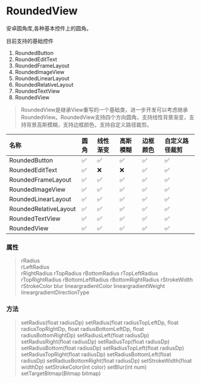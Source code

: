 # RoundedView
安卓圆角库,各种基本控件上的圆角。

目前支持的基础控件
 1. RoundedButton
 2. RoundedEditText
 3. RoundedFrameLayout
 4. RoundedImageView
 5. RoundedLinearLayout
 6. RoundedRelativeLayout
 7. RoundedTextView
 8. RoundedView
 
 > RoundedView是继承View重写的一个基础类，进一步开发可以考虑继承RoundedView。RoundedView支持四个方向圆角，支持线性背景渐变，支持背景高斯模糊，支持边框颜色，支持自定义路径裁剪。
 
 
| 名称 | 圆角 | 线性渐变 | 高斯模糊 | 边框颜色 | 自定义路径裁剪 |
| :-----| :-----| :-----| :-----| :-----| :-----| 
| RoundedButton | ✅ | ✅ | ✅ | ✅ | ✅ |
|RoundedEditText| ✅ | ❌ | ❌ | ✅ | ✅ |
|RoundedFrameLayout| ✅ | ✅ | ✅ | ✅ | ✅ |
|RoundedImageView| ✅ | ✅ | ✅ | ✅ | ✅ |
|RoundedLinearLayout| ✅ | ✅ | ✅ | ✅ | ✅ |
|RoundedRelativeLayout| ✅ | ✅ | ✅ | ✅ | ✅ |
|RoundedTextView| ✅ | ✅ | ✅ | ✅ | ✅ |
|RoundedView| ✅ | ✅ | ✅ | ✅ | ✅ |

### 属性
> rRadius <br />
> rLeftRadius <br />
> rRightRadius
> rTopRadius
> rBottomRadius
> rTopLeftRadius
> rTopRightRadius
> rBottomLeftRadius
> rBottomRightRadius
> rStrokeWidth
> rStrokeColor
> blur
> lineargradientColor
> lineargradientWeight
> lineargradientDirectionType

### 方法
> setRadius(float radiusDp)
> setRadius(float radiusTopLeftDp, float radiusTopRightDp, float radiusBottomLeftDp, float radiusBottomRightDp)
> setRadiusLeft(float radiusDp)
> setRadiusRight(float radiusDp)
> setRadiusTop(float radiusDp)
> setRadiusBottom(float radiusDp)
> setRadiusTopLeft(float radiusDp)
> setRadiusTopRight(float radiusDp)
> setRadiusBottomLeft(float radiusDp)
> setRadiusBottomRight(float radiusDp)
> setStrokeWidth(float widthDp)
> setStrokeColor(int color)
> setBlur(int num)
> setTargetBitmap(Bitmap bitmap)
